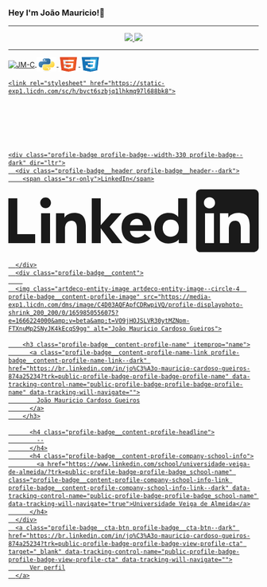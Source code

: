 ### Hey I'm João Mauricio!👋

<div align="center"><hr>
  <a href=<"https://github.com/jmktt">
  <img width="42% height="180em" src="https://github-readme-stats.vercel.app/api?username=jmktt&show_icons=true&theme=codeSTACKr&include_all_commits=true&count_private=true"/>
  <img width="50% height="180em" src="https://github-readme-stats.vercel.app/api/top-langs/?username=jmktt&layout=compact&langs_count=7&theme=codeSTACKr"/>
</div>
 
<div style="display: inline_block"><hr>
  <img align="center" alt="JM-C" height="30" width="40"src="https://cdn.jsdelivr.net/gh/devicons/devicon/icons/c/c-plain.svg">
  <img align="center" alt="JM-Python" height="30" width="40" src="https://raw.githubusercontent.com/devicons/devicon/master/icons/python/python-original.svg">
  <img align="center" alt="JM-HTML" height="30" width="40" src="https://raw.githubusercontent.com/devicons/devicon/master/icons/html5/html5-original.svg">
  <img align="center" alt="JM-CSS" height="30" width="40" src="https://raw.githubusercontent.com/devicons/devicon/master/icons/css3/css3-original.svg">
</div>

<div class="">

    <link rel="stylesheet" href="https://static-exp1.licdn.com/sc/h/bvct6szbjq1lhkmq97l688bk8">
    
    
    
    
    
    

    <div class="profile-badge profile-badge--width-330 profile-badge--dark" dir="ltr">
      <div class="profile-badge__header profile-badge__header--dark">
        <span class="sr-only">LinkedIn</span>
        
  <icon class="profile-badge__header-logo-icon profile-badge__header-logo-icon--dark" aria-hidden="true">
    <svg xmlns="http://www.w3.org/2000/svg" xmlns:xlink="http://www.w3.org/1999/xlink" viewBox="0 0 84 21" preserveAspectRatio="xMinYMin meet" version="1.1" focusable="false">
    <g class="inbug" stroke="none" stroke-width="1" fill="none" fill-rule="evenodd">
      <path d="M19.479,0 L1.583,0 C0.727,0 0,0.677 0,1.511 L0,19.488 C0,20.323 0.477,21 1.333,21 L19.229,21 C20.086,21 21,20.323 21,19.488 L21,1.511 C21,0.677 20.336,0 19.479,0" class="bug-text-color" transform="translate(63.000000, 0.000000)"></path>
      <path d="M82.479,0 L64.583,0 C63.727,0 63,0.677 63,1.511 L63,19.488 C63,20.323 63.477,21 64.333,21 L82.229,21 C83.086,21 84,20.323 84,19.488 L84,1.511 C84,0.677 83.336,0 82.479,0 Z M71,8 L73.827,8 L73.827,9.441 L73.858,9.441 C74.289,8.664 75.562,7.875 77.136,7.875 C80.157,7.875 81,9.479 81,12.45 L81,18 L78,18 L78,12.997 C78,11.667 77.469,10.5 76.227,10.5 C74.719,10.5 74,11.521 74,13.197 L74,18 L71,18 L71,8 Z M66,18 L69,18 L69,8 L66,8 L66,18 Z M69.375,4.5 C69.375,5.536 68.536,6.375 67.5,6.375 C66.464,6.375 65.625,5.536 65.625,4.5 C65.625,3.464 66.464,2.625 67.5,2.625 C68.536,2.625 69.375,3.464 69.375,4.5 Z" class="background" fill="currentColor"></path>
    </g>
    <g class="linkedin-text">
      <path d="M60,18 L57.2,18 L57.2,16.809 L57.17,16.809 C56.547,17.531 55.465,18.125 53.631,18.125 C51.131,18.125 48.978,16.244 48.978,13.011 C48.978,9.931 51.1,7.875 53.725,7.875 C55.35,7.875 56.359,8.453 56.97,9.191 L57,9.191 L57,3 L60,3 L60,18 Z M54.479,10.125 C52.764,10.125 51.8,11.348 51.8,12.974 C51.8,14.601 52.764,15.875 54.479,15.875 C56.196,15.875 57.2,14.634 57.2,12.974 C57.2,11.268 56.196,10.125 54.479,10.125 L54.479,10.125 Z" fill="currentColor"></path>
      <path d="M47.6611,16.3889 C46.9531,17.3059 45.4951,18.1249 43.1411,18.1249 C40.0001,18.1249 38.0001,16.0459 38.0001,12.7779 C38.0001,9.8749 39.8121,7.8749 43.2291,7.8749 C46.1801,7.8749 48.0001,9.8129 48.0001,13.2219 C48.0001,13.5629 47.9451,13.8999 47.9451,13.8999 L40.8311,13.8999 L40.8481,14.2089 C41.0451,15.0709 41.6961,16.1249 43.1901,16.1249 C44.4941,16.1249 45.3881,15.4239 45.7921,14.8749 L47.6611,16.3889 Z M45.1131,11.9999 C45.1331,10.9449 44.3591,9.8749 43.1391,9.8749 C41.6871,9.8749 40.9121,11.0089 40.8311,11.9999 L45.1131,11.9999 Z" fill="currentColor"></path>
      <polygon fill="currentColor" points="38 8 34.5 8 31 12 31 3 28 3 28 18 31 18 31 13 34.699 18 38.241 18 34 12.533"></polygon>
      <path d="M16,8 L18.827,8 L18.827,9.441 L18.858,9.441 C19.289,8.664 20.562,7.875 22.136,7.875 C25.157,7.875 26,9.792 26,12.45 L26,18 L23,18 L23,12.997 C23,11.525 22.469,10.5 21.227,10.5 C19.719,10.5 19,11.694 19,13.197 L19,18 L16,18 L16,8 Z" fill="currentColor"></path>
      <path d="M11,18 L14,18 L14,8 L11,8 L11,18 Z M12.501,6.3 C13.495,6.3 14.3,5.494 14.3,4.5 C14.3,3.506 13.495,2.7 12.501,2.7 C11.508,2.7 10.7,3.506 10.7,4.5 C10.7,5.494 11.508,6.3 12.501,6.3 Z" fill="currentColor"></path>
      <polygon fill="currentColor" points="3 3 0 3 0 18 9 18 9 15 3 15"></polygon>
    </g>
    </svg>
  </icon>

      </div>
      <div class="profile-badge__content">
        
      <img class="artdeco-entity-image artdeco-entity-image--circle-4  profile-badge__content-profile-image" src="https://media-exp1.licdn.com/dms/image/C4D03AQFApfCDRwpiVQ/profile-displayphoto-shrink_200_200/0/1659850556075?e=1666224000&amp;v=beta&amp;t=VO9jHOJSLVR30ytMZNpm-FTXnuMp2SNyJK4kEcqS9gg" alt="João Mauricio Cardoso Gueiros">
  
        <h3 class="profile-badge__content-profile-name" itemprop="name">
          <a class="profile-badge__content-profile-name-link profile-badge__content-profile-name-link--dark" href="https://br.linkedin.com/in/jo%C3%A3o-mauricio-cardoso-gueiros-874a25234?trk=public-profile-badge-profile-badge-profile-name" data-tracking-control-name="public-profile-badge-profile-badge-profile-name" data-tracking-will-navigate="">
            João Mauricio Cardoso Gueiros
          </a>
        </h3>

          <h4 class="profile-badge__content-profile-headline">
            --
          </h4>
          <h4 class="profile-badge__content-profile-company-school-info">
            <a href="https://www.linkedin.com/school/universidade-veiga-de-almeida/?trk=public-profile-badge-profile-badge_school-name" class="profile-badge__content-profile-company-school-info-link profile-badge__content-profile-company-school-info-link--dark" data-tracking-control-name="public-profile-badge-profile-badge_school-name" data-tracking-will-navigate="true">Universidade Veiga de Almeida</a>
          </h4>
      </div>
      <a class="profile-badge__cta-btn profile-badge__cta-btn--dark" href="https://br.linkedin.com/in/jo%C3%A3o-mauricio-cardoso-gueiros-874a25234?trk=public-profile-badge-profile-badge-view-profile-cta" target="_blank" data-tracking-control-name="public-profile-badge-profile-badge-view-profile-cta" data-tracking-will-navigate="">
          Ver perfil
      </a>
<!---->    </div>
  
  
</div>
